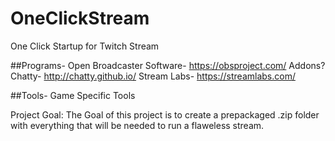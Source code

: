 # OneClickStream
One Click Startup for Twitch Stream

##Programs- 
Open Broadcaster Software- https://obsproject.com/ 
 Addons? 
Chatty- http://chatty.github.io/
Stream Labs- https://streamlabs.com/

##Tools- 
Game Specific Tools

Project Goal:
The Goal of this project is to create a prepackaged .zip folder with everything that will be needed to run a flaweless stream.
